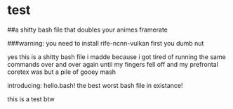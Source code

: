 # test
##a shitty bash file that doubles your animes framerate

###warning: you need to install rife-ncnn-vulkan first you dumb nut

yes this is a shitty bash file i madde because i got tired of running the same commands over and over again 
until my fingers fell off and my prefrontal coretex was but a pile of gooey mash

introducing: hello.bash! the best worst bash file in existance!

this is a test btw
